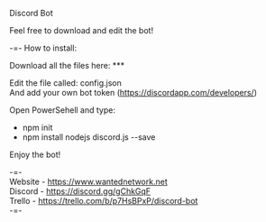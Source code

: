 Discord Bot

Feel free to download and edit the bot!

-=-
How to install:

Download all the files here: ***

Edit the file called: config.json                                
And add your own bot token (https://discordapp.com/developers/)

Open PowerSehell and type:

- npm init
- npm install nodejs discord.js --save

Enjoy the bot!



-=-                                   
Website - https://www.wantednetwork.net                                    
Discord - https://discord.gg/gChkGqF                                                    
Trello - https://trello.com/b/p7HsBPxP/discord-bot                                 
-=-                    
